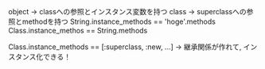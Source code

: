 object -> classへの参照とインスタンス変数を持つ
class  -> superclassへの参照とmethodを持つ
String.instance_methods == 'hoge'.methods
Class.instance_methos == String.methods

Class.instance_methods == [:superclass, :new, ...]
-> 継承関係が作れて, インスタンス化できる！

